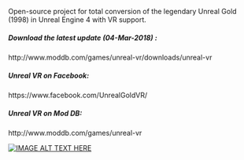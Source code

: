 Open-source project for total conversion of the legendary Unreal Gold (1998) in Unreal Engine 4 with VR support. 

<h5>Download the latest update (04-Mar-2018) :</h5>
http://www.moddb.com/games/unreal-vr/downloads/unreal-vr

<h5>Unreal VR on Facebook:</h5>
https://www.facebook.com/UnrealGoldVR/

<h5>Unreal VR on Mod DB:</h5>
http://www.moddb.com/games/unreal-vr


<br>

[![IMAGE ALT TEXT HERE](https://raw.githubusercontent.com/kwstasg/UnrealVR/master/Content/Splash/EdSplash.png)](https://www.youtube.com/watch?v=jFP_eGd76uI)
